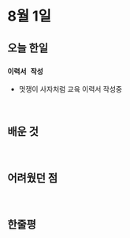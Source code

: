 # 8월 1일

## 오늘 한일

### `이력서 작성`

- 멋쟁이 사자처럼 교육 이력서 작성중

<br>

## 배운 것

<br>

## 어려웠던 점

<br>

## 한줄평

<br>
